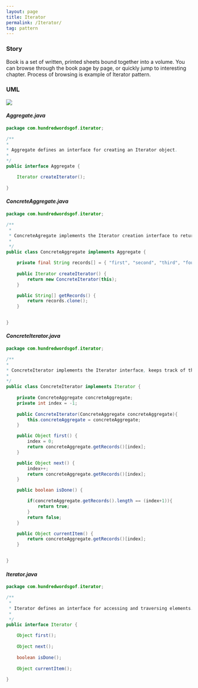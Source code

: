 ```yaml
---
layout: page
title: Iterator
permalink: /Iterator/
tag: pattern
---
```




### Story 

Book is a set of written, printed sheets bound together into a volume.
You can browse through the book page by page, or quickly jump to interesting chapter.
Process of browsing is example of Iterator pattern.



### UML 
![]({{site.baseurl}}/assets/img/iterator.png)

#### *Aggregate.java* 
```java 
package com.hundredwordsgof.iterator;

/**
* 
* Aggregate defines an interface for creating an Iterator object.
*
*/
public interface Aggregate {

	Iterator createIterator();
	
}
```

#### *ConcreteAggregate.java* 
```java 
package com.hundredwordsgof.iterator;

/**
 * 
 * ConcreteAgregate implements the Iterator creation interface to return an instance of the proper ConcreteIterator.
 *
 */
public class ConcreteAggregate implements Aggregate {

	private final String records[] = { "first", "second", "third", "fourth" };
	
	public Iterator createIterator() {
		return new ConcreteIterator(this);
	}

	public String[] getRecords() {
		return records.clone();
	}

	
}
```

#### *ConcreteIterator.java* 
```java 
package com.hundredwordsgof.iterator;

/**
* 
* ConcreteIterator implements the Iterator interface, keeps track of the current position in the traversal of the aggregate.
*
*/
public class ConcreteIterator implements Iterator {
	
	private ConcreteAggregate concreteAggregate;
	private int index = -1;
	
	public ConcreteIterator(ConcreteAggregate concreteAggregate){
		this.concreteAggregate = concreteAggregate;
	}

	public Object first() {
		index = 0;
		return concreteAggregate.getRecords()[index];
	}

	public Object next() {
		index++;
		return concreteAggregate.getRecords()[index];
	}

	public boolean isDone() {

		if(concreteAggregate.getRecords().length == (index+1)){
			return true;
		}
		return false;
	}

	public Object currentItem() {
		return concreteAggregate.getRecords()[index];
	}
	

}
```

#### *Iterator.java* 
```java 
package com.hundredwordsgof.iterator;

/**
 * 
 * Iterator defines an interface for accessing and traversing elements.
 *
 */
public interface Iterator {

	Object first();
	
	Object next();
	
	boolean isDone();
	
	Object currentItem();
	
}
```

